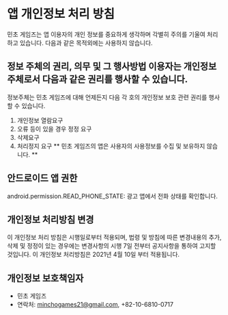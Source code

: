 # 앱 개인정보 처리 방침
민초 게임즈는 앱 이용자의 개인 정보를 중요하게 생각하며 각별히 주의를 기울여 처리하고 있습니다. 다음과 같은 목적외에는 사용하지 않습니다.

## 정보 주체의 권리, 의무 및 그 행사방법 이용자는 개인정보 주체로서 다음과 같은 권리를 행사할 수 있습니다.
정보주체는 민초 게임즈에 대해 언제든지 다음 각 호의 개인정보 보호 관련 권리를 행사할 수 있습니다.
1. 개인정보 열람요구
2. 오류 등이 있을 경우 정정 요구
3. 삭제요구
4. 처리정지 요구
** 민초 게임즈의 앱은 사용자의 사용정보를 수집 및 보유하지 않습니다. **


## 안드로이드 앱 권한

android.permission.READ_PHONE_STATE: 광고 앱에서 전화 상태를 확인합니다.


## 개인정보 처리방침 변경

이 개인정보 처리 방침은 시행일로부터 적용되며, 법령 및 방침에 따른 변경내용의 추가, 삭제 및 정정이 있는 경우에는 변경사항의 시행 7일 전부터 공지사항을 통하여 고지할 것입니다.
이 개인정보 처리방침은 2021년 4월 10일 부터 적용됩니다.


## 개인정보 보호책임자

- 민초 게임즈
- 연락처: minchogames21@gmail.com, +82-10-6810-0717
